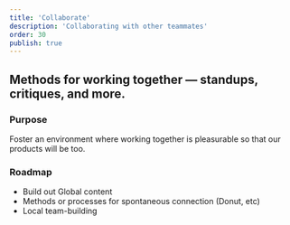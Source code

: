 ```yaml
---
title: 'Collaborate'
description: 'Collaborating with other teammates'
order: 30
publish: true
---
```


## Methods for working together &mdash; standups, critiques, and more.

### Purpose

Foster an environment where working together is pleasurable so that our products will be too.

### Roadmap

-   Build out Global content
-   Methods or processes for spontaneous connection (Donut, etc)
-   Local team-building

<br />
<br />
<br />
<br />
<br />
